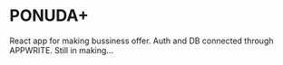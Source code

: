 # PONUDA+

React app for making bussiness offer.
Auth and DB connected through APPWRITE.
Still in making...
